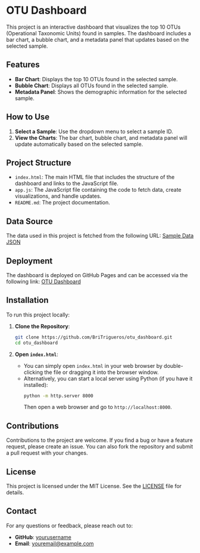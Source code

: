 # OTU Dashboard

This project is an interactive dashboard that visualizes the top 10 OTUs (Operational Taxonomic Units) found in samples. The dashboard includes a bar chart, a bubble chart, and a metadata panel that updates based on the selected sample.

## Features

- **Bar Chart**: Displays the top 10 OTUs found in the selected sample.
- **Bubble Chart**: Displays all OTUs found in the selected sample.
- **Metadata Panel**: Shows the demographic information for the selected sample.

## How to Use

1. **Select a Sample**: Use the dropdown menu to select a sample ID.
2. **View the Charts**: The bar chart, bubble chart, and metadata panel will update automatically based on the selected sample.

## Project Structure


- `index.html`: The main HTML file that includes the structure of the dashboard and links to the JavaScript file.
- `app.js`: The JavaScript file containing the code to fetch data, create visualizations, and handle updates.
- `README.md`: The project documentation.

## Data Source

The data used in this project is fetched from the following URL:
[Sample Data JSON](https://static.bc-edx.com/data/dl-1-2/m14/lms/starter/samples.json)

## Deployment

The dashboard is deployed on GitHub Pages and can be accessed via the following link:
[OTU Dashboard](https://BriTrigueros.github.io/otu_dashboard)

## Installation

To run this project locally:

1. **Clone the Repository**:
    ```bash
    git clone https://github.com/BriTrigueros/otu_dashboard.git
    cd otu_dashboard
    ```

2. **Open `index.html`**:
    - You can simply open `index.html` in your web browser by double-clicking the file or dragging it into the browser window.
    - Alternatively, you can start a local server using Python (if you have it installed):
      ```bash
      python -m http.server 8000
      ```
      Then open a web browser and go to `http://localhost:8000`.

## Contributions

Contributions to the project are welcome. If you find a bug or have a feature request, please create an issue. You can also fork the repository and submit a pull request with your changes.

## License

This project is licensed under the MIT License. See the [LICENSE](LICENSE) file for details.

## Contact

For any questions or feedback, please reach out to:
- **GitHub**: [yourusername](https://github.com/BriTrigueros)
- **Email**: youremail@example.com
